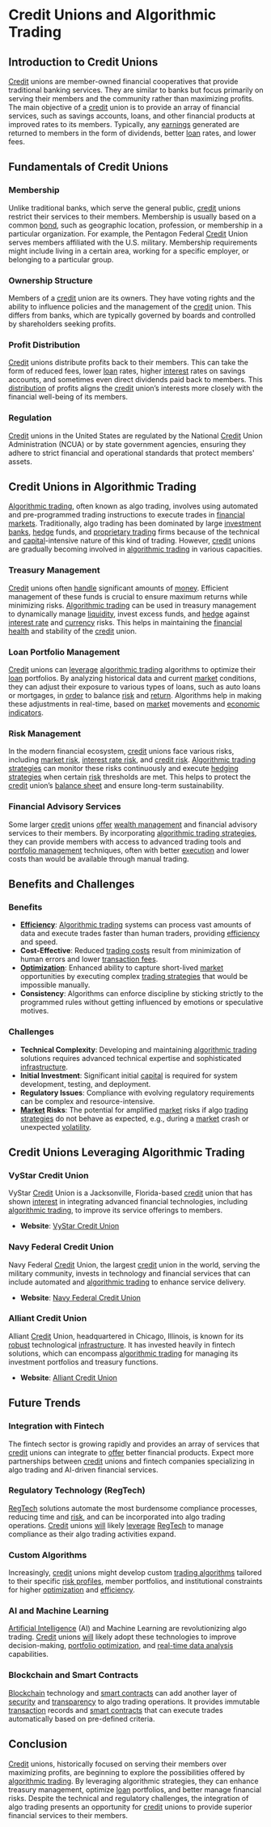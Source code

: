 # Credit Unions and Algorithmic Trading

## Introduction to Credit Unions

[Credit](../c/credit.md) unions are member-owned financial cooperatives that provide traditional banking services. They are similar to banks but focus primarily on serving their members and the community rather than maximizing profits. The main objective of a [credit](../c/credit.md) union is to provide an array of financial services, such as savings accounts, loans, and other financial products at improved rates to its members. Typically, any [earnings](../e/earnings.md) generated are returned to members in the form of dividends, better [loan](../l/loan.md) rates, and lower fees.

## Fundamentals of Credit Unions

### Membership

Unlike traditional banks, which serve the general public, [credit](../c/credit.md) unions restrict their services to their members. Membership is usually based on a common [bond](../b/bond.md), such as geographic location, profession, or membership in a particular organization. For example, the Pentagon Federal [Credit](../c/credit.md) Union serves members affiliated with the U.S. military. Membership requirements might include living in a certain area, working for a specific employer, or belonging to a particular group.

### Ownership Structure

Members of a [credit](../c/credit.md) union are its owners. They have voting rights and the ability to influence policies and the management of the [credit](../c/credit.md) union. This differs from banks, which are typically governed by boards and controlled by shareholders seeking profits.

### Profit Distribution

[Credit](../c/credit.md) unions distribute profits back to their members. This can take the form of reduced fees, lower [loan](../l/loan.md) rates, higher [interest](../i/interest.md) rates on savings accounts, and sometimes even direct dividends paid back to members. This [distribution](../d/distribution.md) of profits aligns the [credit](../c/credit.md) union’s interests more closely with the financial well-being of its members.

### Regulation

[Credit](../c/credit.md) unions in the United States are regulated by the National [Credit](../c/credit.md) Union Administration (NCUA) or by state government agencies, ensuring they adhere to strict financial and operational standards that protect members' assets.

## Credit Unions in Algorithmic Trading

[Algorithmic trading](../a/accountability.md), often known as algo trading, involves using automated and pre-programmed trading instructions to execute trades in [financial markets](../f/financial_market.md). Traditionally, algo trading has been dominated by large [investment banks](../i/investment_bank_(ib).md), [hedge](../h/hedge.md) funds, and [proprietary trading](../p/proprietary_trading.md) firms because of the technical and [capital](../c/capital.md)-intensive nature of this kind of trading. However, [credit](../c/credit.md) unions are gradually becoming involved in [algorithmic trading](../a/accountability.md) in various capacities.

### Treasury Management

[Credit](../c/credit.md) unions often [handle](../h/handle.md) significant amounts of [money](../m/money.md). Efficient management of these funds is crucial to ensure maximum returns while minimizing risks. [Algorithmic trading](../a/accountability.md) can be used in treasury management to dynamically manage [liquidity](../l/liquidity.md), invest excess funds, and [hedge](../h/hedge.md) against [interest rate](../i/interest_rate.md) and [currency](../c/currency.md) risks. This helps in maintaining the [financial health](../f/financial_health.md) and stability of the [credit](../c/credit.md) union.

### Loan Portfolio Management

[Credit](../c/credit.md) unions can [leverage](../l/leverage.md) [algorithmic trading](../a/accountability.md) algorithms to optimize their [loan](../l/loan.md) portfolios. By analyzing historical data and current [market](../m/market.md) conditions, they can adjust their exposure to various types of loans, such as auto loans or mortgages, in [order](../o/order.md) to balance [risk](../r/risk.md) and [return](../r/return.md). Algorithms help in making these adjustments in real-time, based on [market](../m/market.md) movements and [economic indicators](../e/economic_indicators.md).

### Risk Management

In the modern financial ecosystem, [credit](../c/credit.md) unions face various risks, including [market risk](../m/market_risk.md), [interest rate risk](../i/interest_rate_risk.md), and [credit risk](../c/credit_risk.md). [Algorithmic trading strategies](../a/algorithmic_trading_strategies.md) can monitor these risks continuously and execute [hedging strategies](../h/hedging_strategies.md) when certain [risk](../r/risk.md) thresholds are met. This helps to protect the [credit](../c/credit.md) union’s [balance sheet](../b/balance_sheet.md) and ensure long-term sustainability.

### Financial Advisory Services

Some larger [credit](../c/credit.md) unions [offer](../o/offer.md) [wealth management](../w/wealth_management.md) and financial advisory services to their members. By incorporating [algorithmic trading strategies](../a/algorithmic_trading_strategies.md), they can provide members with access to advanced trading tools and [portfolio management](../p/par.md) techniques, often with better [execution](../e/execution.md) and lower costs than would be available through manual trading.

## Benefits and Challenges

### Benefits

- **[Efficiency](../e/efficiency.md)**: [Algorithmic trading](../a/accountability.md) systems can process vast amounts of data and execute trades faster than human traders, providing [efficiency](../e/efficiency.md) and speed.
- **Cost-Effective**: Reduced [trading costs](../t/trading_costs.md) result from minimization of human errors and lower [transaction fees](../t/transaction_fees.md).
- **[Optimization](../o/optimization.md)**: Enhanced ability to capture short-lived [market](../m/market.md) opportunities by executing complex [trading strategies](../t/trading_strategies.md) that would be impossible manually.
- **Consistency**: Algorithms can enforce discipline by sticking strictly to the programmed rules without getting influenced by emotions or speculative motives.

### Challenges

- **Technical Complexity**: Developing and maintaining [algorithmic trading](../a/accountability.md) solutions requires advanced technical expertise and sophisticated [infrastructure](../i/infrastructure.md).
- **Initial Investment**: Significant initial [capital](../c/capital.md) is required for system development, testing, and deployment.
- **Regulatory Issues**: Compliance with evolving regulatory requirements can be complex and resource-intensive.
- **[Market](../m/market.md) Risks**: The potential for amplified [market](../m/market.md) risks if algo [trading strategies](../t/trading_strategies.md) do not behave as expected, e.g., during a [market](../m/market.md) crash or unexpected [volatility](../v/volatility.md).

## Credit Unions Leveraging Algorithmic Trading

### VyStar Credit Union

VyStar [Credit](../c/credit.md) Union is a Jacksonville, Florida-based [credit](../c/credit.md) union that has shown [interest](../i/interest.md) in integrating advanced financial technologies, including [algorithmic trading](../a/accountability.md), to improve its service offerings to members.

- **Website**: [VyStar Credit Union](https://vystarcu.org)

### Navy Federal Credit Union

Navy Federal [Credit](../c/credit.md) Union, the largest [credit](../c/credit.md) union in the world, serving the military community, invests in technology and financial services that can include automated and [algorithmic trading](../a/accountability.md) to enhance service delivery.

- **Website**: [Navy Federal Credit Union](https://www.navyfederal.org)

### Alliant Credit Union

Alliant [Credit](../c/credit.md) Union, headquartered in Chicago, Illinois, is known for its [robust](../r/robust.md) technological [infrastructure](../i/infrastructure.md). It has invested heavily in fintech solutions, which can encompass [algorithmic trading](../a/accountability.md) for managing its investment portfolios and treasury functions.

- **Website**: [Alliant Credit Union](https://www.alliantcreditunion.org)

## Future Trends

### Integration with Fintech

The fintech sector is growing rapidly and provides an array of services that [credit](../c/credit.md) unions can integrate to [offer](../o/offer.md) better financial products. Expect more partnerships between [credit](../c/credit.md) unions and fintech companies specializing in algo trading and AI-driven financial services.

### Regulatory Technology (RegTech)

[RegTech](../r/regtech.md) solutions automate the most burdensome compliance processes, reducing time and [risk](../r/risk.md), and can be incorporated into algo trading operations. [Credit](../c/credit.md) unions [will](../w/will.md) likely [leverage](../l/leverage.md) [RegTech](../r/regtech.md) to manage compliance as their algo trading activities expand.

### Custom Algorithms

Increasingly, [credit](../c/credit.md) unions might develop custom [trading algorithms](../t/trading_algorithms.md) tailored to their specific [risk profiles](../r/risk_profiles.md), member portfolios, and institutional constraints for higher [optimization](../o/optimization.md) and [efficiency](../e/efficiency.md).

### AI and Machine Learning

[Artificial Intelligence](../a/artificial_intelligence_in_trading.md) (AI) and Machine Learning are revolutionizing algo trading. [Credit](../c/credit.md) unions [will](../w/will.md) likely adopt these technologies to improve decision-making, [portfolio optimization](../p/portfolio_optimization.md), and [real-time data analysis](../r/real-time_data_analysis.md) capabilities.

### Blockchain and Smart Contracts

[Blockchain](../b/blockchain_in_trading.md) technology and [smart contracts](../s/smart_contracts_in_trading.md) can add another layer of [security](../s/security.md) and [transparency](../t/transparency.md) to algo trading operations. It provides immutable [transaction](../t/transaction.md) records and [smart contracts](../s/smart_contracts_in_trading.md) that can execute trades automatically based on pre-defined criteria.

## Conclusion

[Credit](../c/credit.md) unions, historically focused on serving their members over maximizing profits, are beginning to explore the possibilities offered by [algorithmic trading](../a/accountability.md). By leveraging algorithmic strategies, they can enhance treasury management, optimize [loan](../l/loan.md) portfolios, and better manage financial risks. Despite the technical and regulatory challenges, the integration of algo trading presents an opportunity for [credit](../c/credit.md) unions to provide superior financial services to their members.